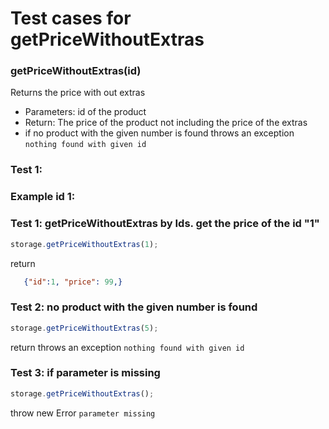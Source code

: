 # Test cases for getPriceWithoutExtras

### **getPriceWithoutExtras(id)**

Returns the price with out extras

  - Parameters: id of the product
  - Return: The price of the product not including the price of the extras
  - if no product with the given number is found throws an exception `nothing found with given id`



### Test 1: 


### Example id 1:

### Test 1: getPriceWithoutExtras by Ids. get the price of the id "1" 


```js
storage.getPriceWithoutExtras(1);
```
return 
 ```json
    {"id":1, "price": 99,}
```

### Test 2: no product with the given number is found


```js
storage.getPriceWithoutExtras(5);
```
return 
throws an exception `nothing found with given id`

### Test 3: if parameter is missing 
```js
storage.getPriceWithoutExtras();
```
throw new Error `parameter missing`